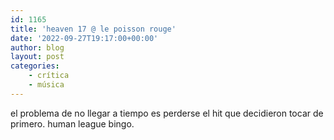 ```yaml
---
id: 1165
title: 'heaven 17 @ le poisson rouge'
date: '2022-09-27T19:17:00+00:00'
author: blog
layout: post
categories:
    - crítica
    - música
---
```


el problema de no llegar a tiempo es perderse el hit que decidieron tocar de primero. human league bingo.